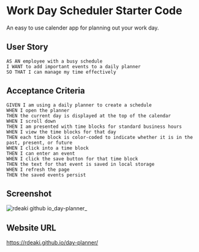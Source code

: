 # Work Day Scheduler Starter Code

An easy to use calender app for planning out your work day.

## User Story
```
AS AN employee with a busy schedule
I WANT to add important events to a daily planner
SO THAT I can manage my time effectively
```
## Acceptance Criteria
```
GIVEN I am using a daily planner to create a schedule
WHEN I open the planner
THEN the current day is displayed at the top of the calendar
WHEN I scroll down
THEN I am presented with time blocks for standard business hours
WHEN I view the time blocks for that day
THEN each time block is color-coded to indicate whether it is in the past, present, or future
WHEN I click into a time block
THEN I can enter an event
WHEN I click the save button for that time block
THEN the text for that event is saved in local storage
WHEN I refresh the page
THEN the saved events persist
```
## Screenshot

![rdeaki github io_day-planner_](https://user-images.githubusercontent.com/106924254/199858295-627cb7f5-37de-4bd8-91e4-15cc4f511753.png)

## Website URL

https://rdeaki.github.io/day-planner/

